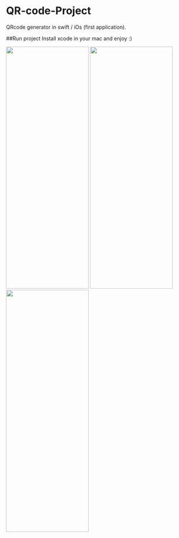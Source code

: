 # QR-code-Project
QRcode generator in swift / iOs (first application).


##Run project
Install xcode in your mac and enjoy :)

<p float="left">
  <img src="https://i.imgur.com/KVrkwiV.gif" width="225" height="660" />
<img src="https://i.imgur.com/0g1WEhq.gif" width="225" height="660" />
<img src="https://i.imgur.com/xYhxk48.gif" width="225" height="660" />
</p>
